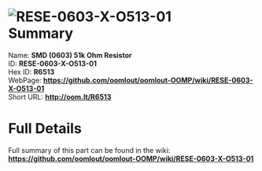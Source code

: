 
![RESE-0603-X-O513-01](https://github.com/oomlout/oomlout-OOMP/blob/master/parts/RESE-0603-X-O513-01/RESE-0603-X-O513-01_420.jpg)   
Summary
=================
  
Name: __SMD (0603) 51k Ohm Resistor__    
ID: __RESE-0603-X-O513-01__   
Hex ID: __R6513__   
WebPage: __https://github.com/oomlout/oomlout-OOMP/wiki/RESE-0603-X-O513-01__   
Short URL: __http://oom.lt/R6513__   

Full Details
==========================
Full summary of this part can be found in the wiki:   
__https://github.com/oomlout/oomlout-OOMP/wiki/RESE-0603-X-O513-01__    

